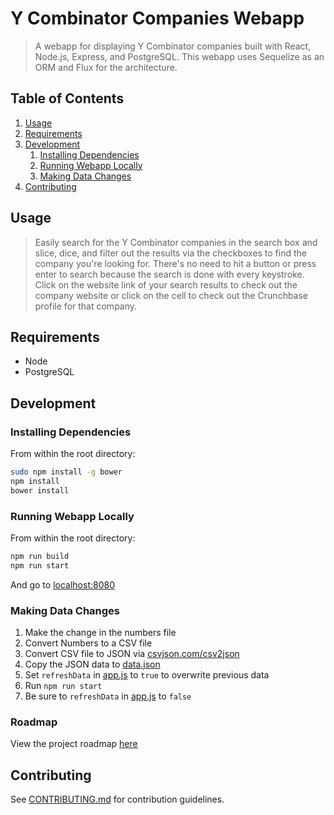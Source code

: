 # Y Combinator Companies Webapp

> A webapp for displaying Y Combinator companies built with React, Node.js, Express, and PostgreSQL. This webapp uses Sequelize as an ORM and Flux for the architecture.

## Table of Contents

1. [Usage](#Usage)
1. [Requirements](#requirements)
1. [Development](#development)
    1. [Installing Dependencies](#installing-dependencies)
    1. [Running Webapp Locally](#running-webapp-locally)
    1. [Making Data Changes](#making-data-changes)
1. [Contributing](#contributing)

## Usage

> Easily search for the Y Combinator companies in the search box and slice, dice, and filter out the results via the checkboxes to find the company you're looking for. There's no need to hit a button or press enter to search because the search is done with every keystroke. Click on the website link of your search results to check out the company website or click on the cell to check out the Crunchbase profile for that company.

## Requirements

- Node
- PostgreSQL

## Development

### Installing Dependencies

From within the root directory:

```sh
sudo npm install -g bower
npm install
bower install
```

### Running Webapp Locally

From within the root directory:

```sh
npm run build
npm run start
```

And go to [localhost:8080](http://localhost:8080/)

### Making Data Changes

1. Make the change in the numbers file
1. Convert Numbers to a CSV file
1. Convert CSV file to JSON via [csvjson.com/csv2json](http://www.csvjson.com/csv2json)
1. Copy the JSON data to [data.json](https://github.com/djchie/y-combinator-companies/blob/master/data.json)
1. Set `refreshData` in [app.js](https://github.com/djchie/y-combinator-companies/blob/master/app.js) to `true` to overwrite previous data
1. Run `npm run start`
1. Be sure to `refreshData` in [app.js](https://github.com/djchie/y-combinator-companies/blob/master/app.js) to `false`

### Roadmap

View the project roadmap [here](https://github.com/djchie/y-combinator-companies/issues)


## Contributing

See [CONTRIBUTING.md](https://github.com/djchie/y-combinator-companies/blob/master/CONTRIBUTING.md) for contribution guidelines.